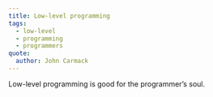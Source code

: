 ```yaml
---
title: Low-level programming
tags:
  - low-level
  - programming
  - programmers
quote:
  author: John Carmack
---
```


Low-level programming is good for the programmer’s soul.

